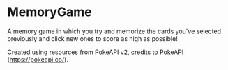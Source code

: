 # MemoryGame
A memory game in which you try and memorize the cards you've selected previously and click new ones to score as high as possible!

Created using resources from PokeAPI v2, credits to PokeAPI (https://pokeapi.co/).
